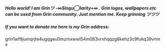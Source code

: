 ##### Hello world! I am Grinツ -∞Singu◯larity+∞ . Grin logos, wallpapers etc can be used from Grin community. Just mention me. Keep grinning ツツツ 
##### If you want to donate me here is my Grin address: 
grin1wf9jumqrjte4ugqgeu0mzmxwwl54m083vrxhqqzg6kehz3c9fukq39vnms
